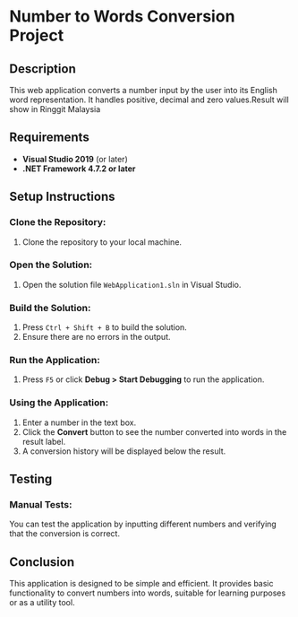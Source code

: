 # Number to Words Conversion Project

## Description
This web application converts a number input by the user into its English word representation. It handles positive, decimal and zero values.Result will show in Ringgit Malaysia

## Requirements
- **Visual Studio 2019** (or later)
- **.NET Framework 4.7.2 or later**

## Setup Instructions

### Clone the Repository:
1. Clone the repository to your local machine.

### Open the Solution:
1. Open the solution file `WebApplication1.sln` in Visual Studio.

### Build the Solution:
1. Press `Ctrl + Shift + B` to build the solution.
2. Ensure there are no errors in the output.

### Run the Application:
1. Press `F5` or click **Debug > Start Debugging** to run the application.

### Using the Application:
1. Enter a number in the text box.
2. Click the **Convert** button to see the number converted into words in the result label.
3. A conversion history will be displayed below the result.

## Testing

### Manual Tests:
You can test the application by inputting different numbers and verifying that the conversion is correct.

## Conclusion
This application is designed to be simple and efficient. It provides basic functionality to convert numbers into words, suitable for learning purposes or as a utility tool.
